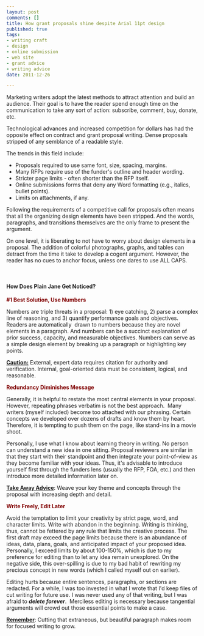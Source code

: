 ```yaml
--- 
layout: post
comments: []
title: How grant proposals shine despite Arial 11pt design
published: true
tags: 
- writing craft
- design
- online submission
- web site
- grant advice
- writing advice
date: 2011-12-26 

---
```

Marketing writers adopt the latest methods to attract attention and build an audience. Their goal is to have the reader spend enough time on the communication to take any sort of action: subscribe, comment, buy, donate, etc.

Technological advances and increased competition for dollars has had the opposite effect on contract and grant proposal writing. Dense proposals stripped of any semblance of a readable style.

The trends in this field include:
	<ul>
	<li>Proposals required to use same font, size, spacing, margins.</li>
	<li>Many RFPs require use of the funder's outline and header wording.</li>
	<li>Stricter page limits - often shorter than the RFP itself.</li>
	<li>Online submissions forms that deny any Word formatting (e.g., italics, bullet points).</li>
	<li>Limits on attachments, if any.</li>
	</ul>
Following the requirements of a competitive call for proposals often means that all the organizing design elements have been stripped. And the words, paragraphs, and transitions themselves are the only frame to present the argument.

On one level, it is liberating to not have to worry about design elements in a proposal. The addition of colorful photographs, graphs, and tables can detract from the time it take to develop a cogent argument. However, the reader has no cues to anchor focus, unless one dares to use ALL CAPS.

&nbsp;
<h4><strong>How Does Plain Jane Get Noticed?</strong></h4>
<span style="color: #800000;"><strong>#1 Best Solution, Use Numbers</strong></span>

Numbers are triple threats in a proposal: 1) eye catching, 2) parse a complex line of reasoning, and 3) quantify performance goals and objectives. Readers are automatically  drawn to numbers because they are novel elements in a paragraph. And numbers can be a succinct explanation of prior success, capacity, and measurable objectives. Numbers can serve as a simple design element by breaking up a paragraph or highlighting key points.

<span style="text-decoration: underline;"><strong>Caution:</strong></span> External, expert data requires citation for authority and verification. Internal, goal-oriented data must be consistent, logical, and reasonable.

<strong><span style="color: #800000;">Redundancy Diminishes Message </span></strong>

Generally, it is helpful to restate the most central elements in your proposal. However, repeating phrases verbatim is not the best approach.  Many writers (myself included) become too attached with our phrasing. Certain concepts we developed over dozens of drafts and know them by heart. Therefore, it is tempting to push them on the page, like stand-ins in a movie shoot.

Personally, I use what I know about learning theory in writing. No person can understand a new idea in one sitting. Proposal reviewers are similar in that they start with their standpoint and then integrate your point-of-view as they become familiar with your ideas. Thus, it's advisable to introduce yourself first through the funders lens (usually the RFP, FOA, etc.) and then introduce more detailed information later on.

<span style="text-decoration: underline;"><strong>Take Away Advice</strong></span>: Weave your key theme and concepts through the proposal with increasing depth and detail.

<span style="color: #800000;"><strong>Write Freely, Edit Later</strong></span>

Avoid the temptation to limit your creativity by strict page, word, and character limits. Write with abandon in the beginning. Writing is thinking, thus, cannot be fettered by any rule that limits the creative process. The first draft may exceed the page limits because there is an abundance of ideas, data, plans, goals, and anticipated impact of your proposed idea. Personally, I exceed limits by about 100-150%, which is due to my preference for editing than to let any idea remain unexplored. On the negative side, this over-spilling is due to my bad habit of rewriting my precious concept in new words (which I called myself out on earlier).

Editing hurts because entire sentences, paragraphs, or sections are redacted. For a while, I was too invested in what I wrote that I'd keep files of cut writing for future use. I was never used any of that writing, but I was afraid to <em><strong>delete forever</strong></em>.  Merciless editing is necessary because tangential arguments will crowd out those essential points to make a case.

<span style="text-decoration: underline;"><strong>Remember</strong></span>: Cutting that extraneous, but beautiful paragraph makes room for focused writing to grow.
